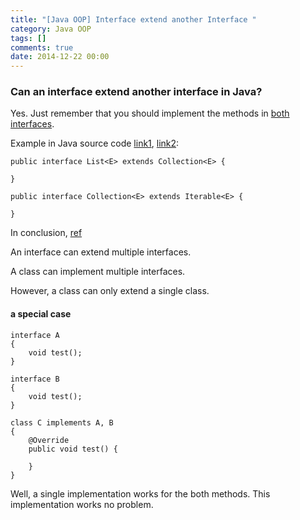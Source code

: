 ```yaml
---
title: "[Java OOP] Interface extend another Interface "
category: Java OOP
tags: []
comments: true
date: 2014-12-22 00:00
---
```



### Can an interface extend another interface in Java?

Yes. Just remember that you should implement the methods in [both interfaces](http://www.programmerinterview.com/index.php/java-questions/java-can-an-interface-extend-another-interface/).

Example in Java source code [link1](http://docs.oracle.com/javase/7/docs/api/java/util/List.html), [link2](http://docs.oracle.com/javase/7/docs/api/java/util/Collection.html):

    public interface List<E> extends Collection<E> {

    }

    public interface Collection<E> extends Iterable<E> {

    }

In conclusion, [ref](http://stackoverflow.com/questions/19546357/can-an-interface-extend-multiple-interfaces-in-java)

An interface can extend multiple interfaces.

A class can implement multiple interfaces.

However, a class can only extend a single class.

#### a special case

    interface A
    {
        void test();
    }

    interface B
    {
        void test();
    }

    class C implements A, B
    {
        @Override
        public void test() {

        }
    }

Well, a single implementation works for the both methods. This implementation works no problem.

